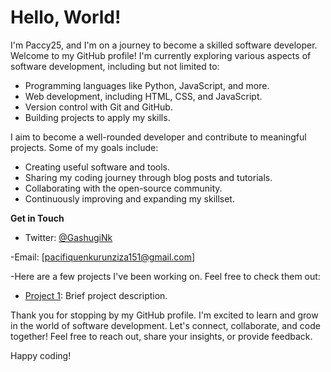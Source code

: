 # Hello, World! 

I'm Paccy25, and I'm on a journey to become a skilled software developer. Welcome to my GitHub profile!
I'm currently exploring various aspects of software development, including but not limited to:

- Programming languages like Python, JavaScript, and more.
- Web development, including HTML, CSS, and JavaScript.
- Version control with Git and GitHub.
- Building projects to apply my skills.

I aim to become a well-rounded developer and contribute to meaningful projects. Some of my goals include:

- Creating useful software and tools.
- Sharing my coding journey through blog posts and tutorials.
- Collaborating with the open-source community.
- Continuously improving and expanding my skillset.

**Get in Touch**
- Twitter: [@GashugiNk](https://twitter.com/GashugiNk)

 -Email: [pacifiquenkurunziza151@gmail.com]

-Here are a few projects I've been working on. Feel free to check them out:

- [Project 1](https://github.com/Paci25/zenithpulsetraders): Brief project description.

Thank you for stopping by my GitHub profile. I'm excited to learn and grow in the world of software development. 
Let's connect, collaborate, and code together! Feel free to reach out, share your insights, or provide feedback.

Happy coding! 
